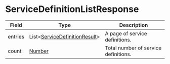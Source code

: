 # ServiceDefinitionListResponse

Field | Type | Description
--- | --- | ---
entries | List<[ServiceDefinitionResult](../data-models/service-definition-result.md)> | A page of service definitions.
count | [Number](../primitives.md#number) | Total number of service definitions.